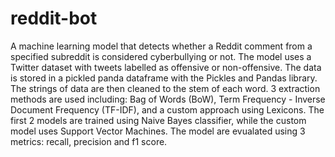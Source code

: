 # reddit-bot

A machine learning model that detects whether a Reddit comment from a specified subreddit is considered cyberbullying or not. The model uses a Twitter dataset with tweets labelled as offensive or non-offensive. The data is stored in a pickled panda dataframe with the Pickles and Pandas library. The strings of data are then cleaned to the stem of each word. 3 extraction methods are used including: Bag of Words (BoW), Term Frequency - Inverse Document Frequency (TF-IDF), and a custom approach using Lexicons. The first 2 models are trained using Naive Bayes classifier, while the custom model uses Support Vector Machines. The model are evualated using 3 metrics: recall, precision and f1 score.
